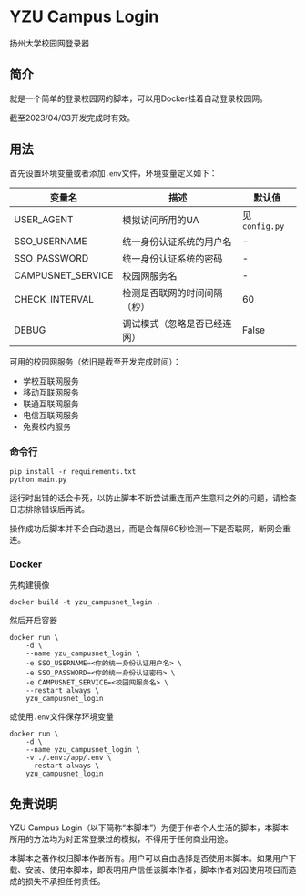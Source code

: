 # YZU Campus Login

扬州大学校园网登录器

## 简介

就是一个简单的登录校园网的脚本，可以用Docker挂着自动登录校园网。

截至2023/04/03开发完成时有效。

## 用法

首先设置环境变量或者添加`.env`文件，环境变量定义如下：

|变量名|描述|默认值|
|-|-|-|
|USER_AGENT|模拟访问所用的UA|见`config.py`|
|SSO_USERNAME|统一身份认证系统的用户名|-|
|SSO_PASSWORD|统一身份认证系统的密码|-|
|CAMPUSNET_SERVICE|校园网服务名|-|
|CHECK_INTERVAL|检测是否联网的时间间隔（秒）|60|
|DEBUG|调试模式（忽略是否已经连网）|False|

可用的校园网服务（依旧是截至开发完成时间）：

- 学校互联网服务
- 移动互联网服务
- 联通互联网服务
- 电信互联网服务
- 免费校内服务

### 命令行

```shell
pip install -r requirements.txt
python main.py
```

运行时出错的话会卡死，以防止脚本不断尝试重连而产生意料之外的问题，请检查日志排除错误后再试。

操作成功后脚本并不会自动退出，而是会每隔60秒检测一下是否联网，断网会重连。


### Docker

先构建镜像

```shell
docker build -t yzu_campusnet_login .
```

然后开启容器

```shell
docker run \
    -d \
    --name yzu_campusnet_login \
    -e SSO_USERNAME=<你的统一身份认证用户名> \
    -e SSO_PASSWORD=<你的统一身份认证密码> \
    -e CAMPUSNET_SERVICE=<校园网服务名> \
    --restart always \
    yzu_campusnet_login
```

或使用`.env`文件保存环境变量

```shell
docker run \
    -d \
    --name yzu_campusnet_login \
    -v ./.env:/app/.env \
    --restart always \
    yzu_campusnet_login
```

## 免责说明

YZU Campus Login（以下简称“本脚本”）为便于作者个人生活的脚本，本脚本所用的方法均为对正常登录过的模拟，不得用于任何商业用途。

本脚本之著作权归脚本作者所有。用户可以自由选择是否使用本脚本。如果用户下载、安装、使用本脚本，即表明用户信任该脚本作者，脚本作者对因使用项目而造成的损失不承担任何责任。
